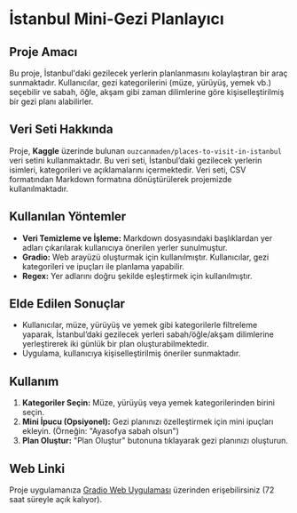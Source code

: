 
# İstanbul Mini-Gezi Planlayıcı

## Proje Amacı
Bu proje, İstanbul'daki gezilecek yerlerin planlanmasını kolaylaştıran bir araç sunmaktadır. Kullanıcılar, gezi kategorilerini (müze, yürüyüş, yemek vb.) seçebilir ve sabah, öğle, akşam gibi zaman dilimlerine göre kişiselleştirilmiş bir gezi planı alabilirler.

## Veri Seti Hakkında
Proje, **Kaggle** üzerinde bulunan `ouzcanmaden/places-to-visit-in-istanbul` veri setini kullanmaktadır. Bu veri seti, İstanbul’daki gezilecek yerlerin isimleri, kategorileri ve açıklamalarını içermektedir. Veri seti, CSV formatından Markdown formatına dönüştürülerek projemizde kullanılmaktadır.

## Kullanılan Yöntemler
- **Veri Temizleme ve İşleme:** Markdown dosyasındaki başlıklardan yer adları çıkarılarak kullanıcıya önerilen yerler sunulmuştur.
- **Gradio:** Web arayüzü oluşturmak için kullanılmıştır. Kullanıcılar, gezi kategorileri ve ipuçları ile planlama yapabilir.
- **Regex:** Yer adlarını doğru şekilde eşleştirmek için kullanılmıştır.
  
## Elde Edilen Sonuçlar
- Kullanıcılar, müze, yürüyüş ve yemek gibi kategorilerle filtreleme yaparak, İstanbul’daki gezilecek yerleri sabah/öğle/akşam dilimlerine yerleştirerek iki günlük bir plan oluşturabilmektedir.
- Uygulama, kullanıcıya kişiselleştirilmiş öneriler sunmaktadır.

## Kullanım
1. **Kategoriler Seçin:** Müze, yürüyüş veya yemek kategorilerinden birini seçin.
2. **Mini İpucu (Opsiyonel):** Gezi planınızı özelleştirmek için mini ipuçları ekleyin. (Örneğin: "Ayasofya sabah olsun")
3. **Plan Oluştur:** "Plan Oluştur" butonuna tıklayarak gezi planınızı oluşturun.

## Web Linki
Proje uygulamanıza [Gradio Web Uygulaması](https://9de61b3c7cdbbed131.gradio.live) üzerinden erişebilirsiniz (72 saat süreyle açık kalıyor).


